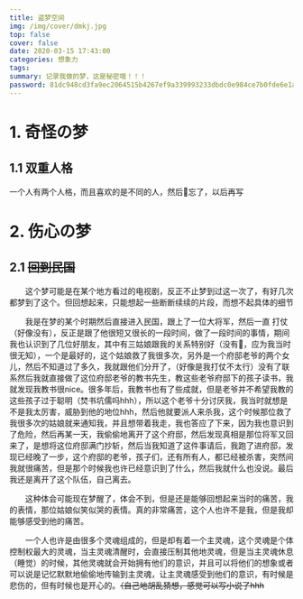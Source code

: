 ```yaml
---
title: 盗梦空间
img: /img/cover/dmkj.jpg
top: false
cover: false
date: 2020-03-15 17:43:00
categories: 想象力
tags:
summary: 记录我做的梦，这是秘密哦！！！
password: 81dc948cd3fa9ec2064515b4267ef9a339993233dbdc0e984ce7b0fde6e1a0a9
---
```


<!--more-->

# 1. 奇怪の梦

## 1.1 双重人格

一个人有两个人格，而且喜欢的是不同的人，然后👴忘了，以后再写



# 2. 伤心の梦

## 2.1 ~~回到民国~~

&emsp;&emsp;这个梦可能是在某个地方看过的电视剧，反正不止梦到过这一次了，有好几次都梦到了这个。但回想起来，只能想起一些断断续续的片段，而想不起具体的细节

&emsp;&emsp;我是在梦的某个时期然后直接进入民国，跟上了一位大将军，然后一直 打仗（好像没有），反正是跟了他很短又很长的一段时间，做了一段时间的事情，期间我也认识到了几位好朋友，其中有三姑娘跟我的关系特别好（没有🍑，应为我当时很无知），一个是最好的，这个姑娘救了我很多次，另外是一个府邸老爷的两个女儿，然后不知道过了多久，我就跟他们分开了，（好像是我打仗不太行）没有了联系然后我就直接做了这位府邸老爷的教书先生，教这些老爷府邸下的孩子读书，我就发现我教书很nice。很多年后，我教书也有了些成就，但是老爷并不希望我教的这些孩子过于聪明（焚书坑儒吗hhh），所以这个老爷十分讨厌我，我当时就想是不是我太厉害，威胁到他的地位hhh，然后他就要派人来杀我，这个时候那位救了我很多次的姑娘就来通知我，并且想带着我走，我也答应了下来，因为我也意识到了危险，然后再某一天，我偷偷地离开了这个府邸，然后发现真相是那位将军又回来了，是想将这位府邸满门抄斩，然后当我知道了这件事请后，我跑了进府邸，发现已经晚了一步，这个府邸的老爷，孩子们，还有所有人，都已经被杀害，突然间我就很痛苦，但是那个时候我也许已经意识到了什么，然后我就什么也没说。最后我还是离开了这个队伍，自己离去。

&emsp;&emsp;这种体会可能现在梦醒了，体会不到，但是还是能够回想起来当时的痛苦，我的表情，那位姑娘似笑似哭的表情。真的非常痛苦，这个人也许不是我，但是我却能够感受到他的痛苦。

&emsp;&emsp;一个人也许是由很多个灵魂组成的，但是却有着一个主灵魂，这个灵魂是个体控制权最大的灵魂，当主灵魂清醒时，会直接压制其他地灵魂，但是当主灵魂休息（睡觉）的时候，其他灵魂就会开始拥有他们的意识，并且可以将他们的想象或者可以说是记忆默默地偷偷地传输到主灵魂，让主灵魂感受到他们的意识，有时候是悲伤的，但有时候也是开心的。~~（自己地胡乱猜想，感觉可以写小说了hhh~~

